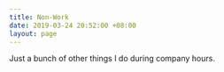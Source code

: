 ```yaml
---
title: Non-Work
date: 2019-03-24 20:52:00 +08:00
layout: page
---
```


Just a bunch of other things I do during company hours.